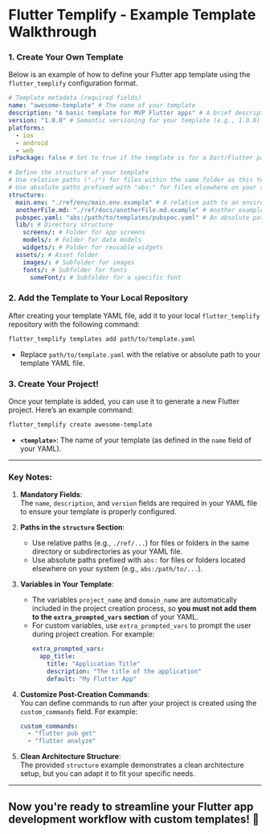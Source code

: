 # Flutter Templify - Example Template Walkthrough

### 1. Create Your Own Template  

Below is an example of how to define your Flutter app template using the `flutter_templify` configuration format.  

```yaml
# Template metadata (required fields)
name: "awesome-template" # The name of your template
description: "A basic template for MVP Flutter apps" # A brief description of the template
version: "1.0.0" # Semantic versioning for your template (e.g., 1.0.0)
platforms:
  - ios
  - android
  - web
isPackage: false # Set to true if the template is for a Dart/Flutter package

# Define the structure of your template
# Use relative paths ("./") for files within the same folder as this YAML file
# Use absolute paths prefixed with "abs:" for files elsewhere on your system
structure:
  main.env: "./ref/env/main.env.example" # A relative path to an environment file
  anotherFile.md: "./ref/docs/anotherFile.md.example" # Another example file
  pubspec.yaml: "abs:/path/to/templates/pubspec.yaml" # An absolute path to a configuration file
  lib/: # Directory structure
    screens/: # Folder for app screens
    models/: # Folder for data models
    widgets/: # Folder for reusable widgets
  assets/: # Asset folder
    images/: # Subfolder for images
    fonts/: # Subfolder for fonts
      someFont/: # Subfolder for a specific font
```



### 2. Add the Template to Your Local Repository  

After creating your template YAML file, add it to your local `flutter_templify` repository with the following command:

```bash
flutter_templify templates add path/to/template.yaml
```

- Replace `path/to/template.yaml` with the relative or absolute path to your template YAML file.



### 3. Create Your Project!  

Once your template is added, you can use it to generate a new Flutter project. Here’s an example command:  

```bash
flutter_templify create awesome-template
```

- **`<template>`**: The name of your template (as defined in the `name` field of your YAML).  

---

### Key Notes:

1. **Mandatory Fields**:  
   The `name`, `description`, and `version` fields are required in your YAML file to ensure your template is properly configured.  

2. **Paths in the `structure` Section**:  
   - Use relative paths (e.g., `./ref/...`) for files or folders in the same directory or subdirectories as your YAML file.  
   - Use absolute paths prefixed with `abs:` for files or folders located elsewhere on your system (e.g., `abs:/path/to/...`).  

3. **Variables in Your Template**:  
   - The variables `project_name` and `domain_name` are automatically included in the project creation process, so **you must not add them to the `extra_prompted_vars` section** of your YAML.  
   - For custom variables, use `extra_prompted_vars` to prompt the user during project creation. For example:  
     ```yaml
     extra_prompted_vars:
       app_title:
         title: "Application Title"
         description: "The title of the application"
         default: "My Flutter App"
     ```  

4. **Customize Post-Creation Commands**:  
   You can define commands to run after your project is created using the `custom_commands` field. For example:  
   ```yaml
   custom_commands:
     - "flutter pub get"
     - "flutter analyze"
   ```

5. **Clean Architecture Structure**:  
   The provided `structure` example demonstrates a clean architecture setup, but you can adapt it to fit your specific needs.  


---

## Now you're ready to streamline your Flutter app development workflow with custom templates! 🎉  

